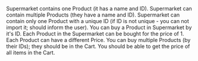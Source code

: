 Supermarket contains one Product (it has a name and ID).
Supermarket can contain multiple Products (they have a name and ID).
Supermarket can contain only one Product with a unique ID (if ID is not unique - you can not import it; should inform the user).
You can buy a Product in Supermarket by it's ID.
Each Product in the Supermarket can be bought for the price of 1.
Each Product can have a different Price.
You can buy multiple Products (by their IDs); they should be in the Cart.
You should be able to get the price of all items in the Cart.
